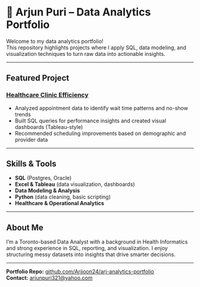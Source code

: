 # 📂 Arjun Puri – Data Analytics Portfolio

Welcome to my data analytics portfolio!  
This repository highlights projects where I apply SQL, data modeling, and visualization techniques to turn raw data into actionable insights.

---

## Featured Project

### [Healthcare Clinic Efficiency](./healthcare-clinic-efficiency)
- Analyzed appointment data to identify wait time patterns and no-show trends  
- Built SQL queries for performance insights and created visual dashboards (Tableau-style)  
- Recommended scheduling improvements based on demographic and provider data  

---

## Skills & Tools

- **SQL** (Postgres, Oracle)  
- **Excel & Tableau** (data visualization, dashboards)  
- **Data Modeling & Analysis**  
- **Python** (data cleaning, basic scripting)  
- **Healthcare & Operational Analytics**

---

## About Me

I’m a Toronto-based Data Analyst with a background in Health Informatics and strong experience in SQL, reporting, and visualization. I enjoy structuring messy datasets into insights that drive smarter decisions.

---

**Portfolio Repo:** [github.com/Arjjoon24/arj-analytics-portfolio](https://github.com/Arjjoon24/arj-analytics-portfolio)  
**Contact:** arjunpuri321@yahoo.com
